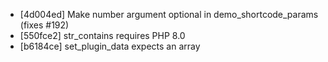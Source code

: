 * [4d004ed] Make number argument optional in demo_shortcode_params (fixes #192)
* [550fce2] str_contains requires PHP 8.0
* [b6184ce] set_plugin_data expects an array
